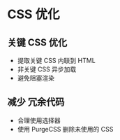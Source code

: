 
# CSS 优化

## 关键 CSS 优化

- 提取关键 CSS 内联到 HTML
- 非关键 CSS 异步加载
- 避免阻塞渲染

## 减少 冗余代码

- 合理使用选择器
- 使用 PurgeCSS 删除未使用的 CSS
